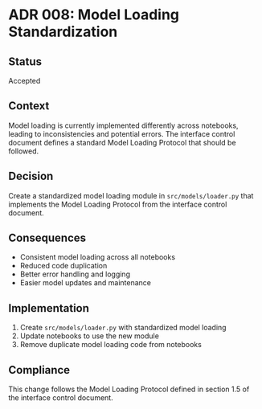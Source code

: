 # ADR 008: Model Loading Standardization

## Status
Accepted

## Context
Model loading is currently implemented differently across notebooks, leading to inconsistencies and potential errors. The interface control document defines a standard Model Loading Protocol that should be followed.

## Decision
Create a standardized model loading module in `src/models/loader.py` that implements the Model Loading Protocol from the interface control document.

## Consequences
- Consistent model loading across all notebooks
- Reduced code duplication
- Better error handling and logging
- Easier model updates and maintenance

## Implementation
1. Create `src/models/loader.py` with standardized model loading
2. Update notebooks to use the new module
3. Remove duplicate model loading code from notebooks

## Compliance
This change follows the Model Loading Protocol defined in section 1.5 of the interface control document. 